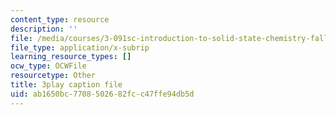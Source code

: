 ```yaml
---
content_type: resource
description: ''
file: /media/courses/3-091sc-introduction-to-solid-state-chemistry-fall-2010/ab1650bc7708502682fcc47ffe94db5d_StY_01uUFSY.vtt
file_type: application/x-subrip
learning_resource_types: []
ocw_type: OCWFile
resourcetype: Other
title: 3play caption file
uid: ab1650bc-7708-5026-82fc-c47ffe94db5d
---
```

